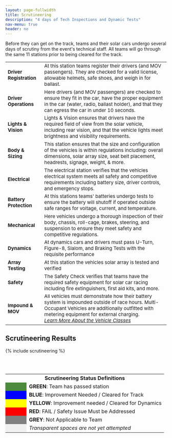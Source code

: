 ```yaml
---
layout: page-fullwidth
title: Scrutineering
description: "4 days of Tech Inspections and Dynamic Tests"
nav-menu: true
header: no
---
```


Before they can get on the track, teams and their solar cars undergo several days of scrutiny from the event's technical staff. All teams will go through the same 11 stations prior to being cleared for the track.
<table style="font-size:15px">
<tbody>
  <tr>
    <td><b>Driver Registration</b></td>
    <td>At this station teams register their drivers (and MOV passengers). They are checked for a valid license, allowable helmets, safe shoes, and weigh in for ballast.</td>
  </tr>
  <tr>
    <td><b>Driver Operations</b></td>
    <td>Here drivers (and MOV passengers) are checked to ensure they fit in the car, have the proper equipment in the car (water, radio, ballast holder), and that they can egress the car in under 10 seconds.</td>
  </tr>
  <tr>
    <td><b>Lights &amp; Vision</b></td>
    <td>Lights &amp; Vision ensures that drivers have the required field of view from the solar vehicle, including rear vision, and that the vehicle lights meet brightness and visibility requirements. </td>
  </tr>
  <tr>
    <td><b>Body &amp; Sizing</b></td>
    <td>This station ensures that the size and configuration of the vehicles is within regulations including: overall dimensions, solar array size, seat belt placement, headrests, signage, weight, &amp; more. </td>
  </tr>
  <tr>
    <td><b>Electrical</b></td>
    <td>The electrical station verifies that the vehicles electrical system meets all safety and competitive requirements including battery size, driver controls, and emergency stops. </td>
  </tr>
  <tr>
    <td><b>Battery Protection</b></td>
    <td>At this stations teams' batteries undergo tests to ensure the battery will shutoff if operated outside safe ranges for voltage, current, and temperature. </td>
  </tr>
  <tr>
    <td><b>Mechanical </b></td>
    <td>Here vehicles undergo a thorough inspection of their body, chassis, roll-cage, brakes, steering, and suspension to ensure they meet safety and competitive regulations.</td>
  </tr>
  <tr>
    <td><b>Dynamics</b></td>
    <td>At dynamics cars and drivers must pass U-Turn, Figure-8, Slalom, and Braking Tests with the requisite performance</td>
  </tr>
  <tr>
    <td><b>Array Testing</b></td>
    <td>At this station the vehicles solar array is tested and verified</td>
  </tr>
  <tr>
    <td><b>Safety</b></td>
    <td>The Safety Check verifies that teams have the required safety equipment for solar car racing including fire extinguishers, first aid kits, and more. </td>
  </tr>
  <tr>
    <td><b>Impound &amp; MOV</b></td>
    <td>All vehicles must demonstrate how their battery system is impounded outside of race hours. Multi-Occupant Vehicles are additionally outfitted with metering equipment for external charging. <br><i><a href="https://www.americansolarchallenge.org/the-competition/vehicle-classes/">Learn More About the Vehicle Classes</a></i></td>
  </tr>
</tbody>
</table>


## Scrutineering Results
{% include scrutineering %}


<br><br>
<table>
	<tr>
	  <td colspan="2" style="text-align:center"> <b>Scrutineering Status Definitions</b> </td>
	</tr>
	<tr>
	  <td style="min-width:50px" bgcolor="4B8A3C"> </td>
	  <td><b>GREEN</b>: Team has passed station</td>
	</tr>
	<tr>
	  <td bgcolor="0000FF"> </td>
	  <td><b>BLUE</b>: Improvement Needed / Cleared for Track</td>
	</tr>
	<tr>
	  <td bgcolor="FFFF00"> </td>
	  <td><b>YELLOW</b>: Improvement needed / Cleared for Dynamics</td>
	</tr>
	<tr>
	  <td bgcolor="FF0000"> </td>
	  <td><b>RED</b>: FAIL / Safety Issue Must be Addressed</td>
	</tr>
	<tr>
	  <td bgcolor="808080"> </td>
	  <td><b>GREY</b>: Not Applicable to Team</td>
	</tr>	<tr>
	  <td style="background-color:rgba(0,0,0,0.05)"> </td>
	  <td><i>Transparent spaces are not yet attempted</i></td>
	</tr>
</table>